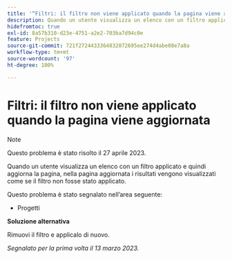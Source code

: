 ```yaml
---
title: '“Filtri: il filtro non viene applicato quando la pagina viene aggiornata”'
description: Quando un utente visualizza un elenco con un filtro applicato e quindi aggiorna la pagina, nella pagina aggiornata i risultati vengono visualizzati come se il filtro non fosse stato applicato.
hidefromtoc: true
exl-id: 8a57b310-d23e-4751-a2e2-703ba7d94c0e
feature: Projects
source-git-commit: 721f2724433364832072695ee274d4abe08e7a8a
workflow-type: tm+mt
source-wordcount: '97'
ht-degree: 100%

---
```


# Filtri: il filtro non viene applicato quando la pagina viene aggiornata

>[!NOTE]
>
>Questo problema è stato risolto il 27 aprile 2023.

Quando un utente visualizza un elenco con un filtro applicato e quindi aggiorna la pagina, nella pagina aggiornata i risultati vengono visualizzati come se il filtro non fosse stato applicato.

Questo problema è stato segnalato nell’area seguente:

* Progetti

**Soluzione alternativa**

Rimuovi il filtro e applicalo di nuovo.

_Segnalato per la prima volta il 13 marzo 2023._
